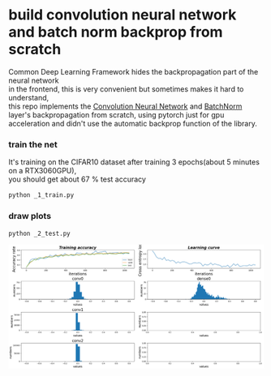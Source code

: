 # build convolution neural network and batch norm backprop from scratch
Common Deep Learning Framework hides the backpropagation part of the neural network  
in the frontend, this is very convenient but sometimes makes it hard to understand,  
this repo implements the [Convolution Neural Network](http://vision.stanford.edu/cs598_spring07/papers/Lecun98.pdf) and [BatchNorm](https://arxiv.org/pdf/1502.03167.pdf) layer's backpropagation from scratch, using pytorch just for gpu acceleration and didn't use the automatic backprop function of the library.

### train the net
It's training on the CIFAR10 dataset
after training 3 epochs(about 5 minutes on a RTX3060GPU),  
you should get about 67 % test accuracy
```sh
python _1_train.py
```
### draw plots
```sh
python _2_test.py
```




<img src="assets/training_curve.png" alt= “” width="800px" >